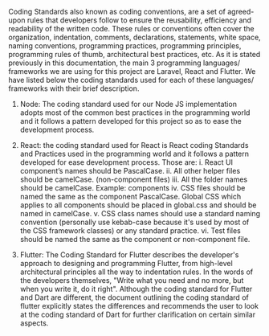  Coding Standards
also known as coding conventions, are a set of agreed-upon rules that developers follow to ensure the reusability, efficiency and readability of the written code. These rules or conventions often cover the organization, indentation, comments, declarations, statements, white space, naming conventions, programming practices, programming principles, programming rules of thumb, architectural best practices, etc.
As it is stated previously in this documentation, the main 3 programming languages/ frameworks we are using for this project are Laravel, React and Flutter. We have listed below the coding standards used for each of these languages/ frameworks with their brief description.

 1. Node: 
    The coding standard used for our Node JS implementation adopts most of the common
    best practices in the programming world and it follows a pattern developed for this project so as to ease the development process.
 2. React:
    the coding standard used for React is React coding Standards and Practices used in the programming world and it follows a pattern developed for ease development process.
    Those are:
    i.	React UI component’s names should be PascalCase.
    ii.	All other helper files should be camelCase. (non-component files)
    iii.	All the folder names should be camelCase. Example: components
    iv.	CSS files should be named the same as the component PascalCase. Global CSS which applies to all components should be placed in global.css and should be named in camelCase.
    v.	CSS class names should use a standard naming convention (personally use kebab-case because it's used by most of the CSS framework classes) or any standard practice. 
    vi.	Test files should be named the same as the component or non-component file.

 3. Flutter:
    The Coding Standard for Flutter describes the developer's approach to designing and programming Flutter, from high-level architectural principles all the way to indentation rules. In the words of the developers themselves, "Write what you need and no more, but when you write it, do it right". Although the coding standard for Flutter and Dart are different, the document outlining the coding standard of flutter explicitly states the differences and recommends the user to look at the coding standard of Dart for further clarification on certain similar aspects.
